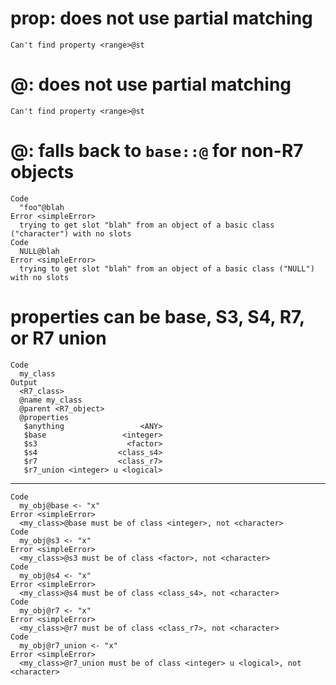 # prop: does not use partial matching

    Can't find property <range>@st

# @: does not use partial matching

    Can't find property <range>@st

# @: falls back to `base::@` for non-R7 objects

    Code
      "foo"@blah
    Error <simpleError>
      trying to get slot "blah" from an object of a basic class ("character") with no slots
    Code
      NULL@blah
    Error <simpleError>
      trying to get slot "blah" from an object of a basic class ("NULL") with no slots

# properties can be base, S3, S4, R7, or R7 union

    Code
      my_class
    Output
      <R7_class>
      @name my_class
      @parent <R7_object>
      @properties
       $anything                 <ANY>
       $base                 <integer>
       $s3                    <factor>
       $s4                  <class_s4>
       $r7                  <class_r7>
       $r7_union <integer> u <logical>

---

    Code
      my_obj@base <- "x"
    Error <simpleError>
      <my_class>@base must be of class <integer>, not <character>
    Code
      my_obj@s3 <- "x"
    Error <simpleError>
      <my_class>@s3 must be of class <factor>, not <character>
    Code
      my_obj@s4 <- "x"
    Error <simpleError>
      <my_class>@s4 must be of class <class_s4>, not <character>
    Code
      my_obj@r7 <- "x"
    Error <simpleError>
      <my_class>@r7 must be of class <class_r7>, not <character>
    Code
      my_obj@r7_union <- "x"
    Error <simpleError>
      <my_class>@r7_union must be of class <integer> u <logical>, not <character>

